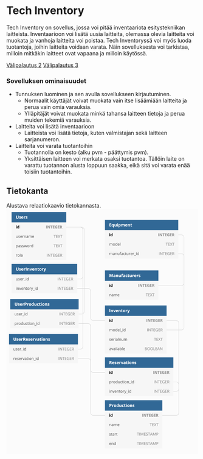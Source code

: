 # Tech Inventory
Tech Inventory on sovellus, jossa voi pitää inventaariota esitystekniikan laitteista. Inventaarioon voi lisätä uusia laitteita, olemassa olevia laitteita voi muokata ja vanhoja laitteita voi poistaa. Tech Inventoryssä voi myös luoda tuotantoja, joihin laitteita voidaan varata. Näin sovelluksesta voi tarkistaa, milloin mitkäkin laitteet ovat vapaana ja milloin käytössä.

[Välipalautus 2](https://github.com/JuanitoSebastian/tsoha-techinv/blob/main/documentation/V%C3%A4lipalautus2.md)
[Välipalautus 3](https://github.com/JuanitoSebastian/tsoha-techinv/blob/main/documentation/V%C3%A4lipalautus3.md)

### Sovelluksen ominaisuudet
* Tunnuksen luominen ja sen avulla sovellukseen kirjautuminen.
  * Normaalit käyttäjät voivat muokata vain itse lisäämiään laitteita ja perua vain omia varauksia.
  * Ylläpitäjät voivat muokata minkä tahansa laitteen tietoja ja perua muiden tekemiä varauksia.
* Laitteita voi lisätä inventaarioon
  * Laitteista voi lisätä tietoja, kuten valmistajan sekä laitteen sarjanumeron.
* Laitteita voi varata tuotantoihin
  * Tuotannolla on kesto (alku pvm - päättymis pvm). 
  * Yksittäisen laitteen voi merkata osaksi tuotantoa. Tällöin laite on varattu tuotannon alusta loppuun saakka, eikä sitä voi varata enää toisiin tuotantoihin.

## Tietokanta
Alustava relaatiokaavio tietokannasta.
![Diagram of Database](https://raw.githubusercontent.com/JuanitoSebastian/tsoha-techinv/main/documentation/TechInv_DbDiagram.png)